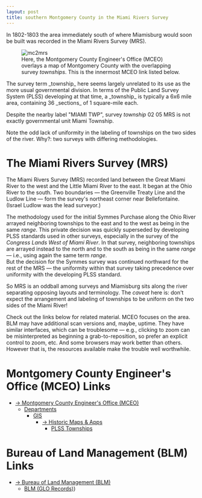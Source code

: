 ```yaml
---
layout: post
title: southern Montgomery County in the Miami Rivers Survey 
---
```


In 1802-1803 the area immediately south of where Miamisburg would soon be built was recorded in the Miami Rivers Survey (MRS).
<figure>
  <img src="{{ site.baseurl }}/images/mceo-mc2mrs.png" alt="mc2mrs"/>
  <figcaption>Here, the Montgomery County Engineer's Office (MCEO) overlays a map of Montgomery County with the overlapping survey <i>townships</i>.  This is the innermost MCEO link listed below.
</figcaption>
</figure>
The survey term _township_ here seems largely unrelated to its use as the more usual governmental division.
In terms of the Public Land Survey System (PLSS) developing at that time,
a _township_ is typically a 6x6 mile area, containing 36 _sections_ of 1 square-mile each.

Despite the nearby label "MIAMI TWP", survey _township_ 02 05 MRS is not exactly governmental unit Miami Township.

Note the odd lack of uniformity in the labeling of townships on the two sides of the river.
Why?:  two surveys with differing methodologies.

# The Miami Rivers Survey (MRS)

The Miami Rivers Survey (MRS) recorded land between the Great Miami River to the west and the Little Miami River to the east.
It began at the Ohio River to the south.  Two boundaries — the Greenville Treaty Line and the Ludlow Line — form the survey's northeast corner near Bellefontaine. 
(Israel Ludlow was the lead surveyor.)  

The methodology used for the initial Symmes Purchase along the Ohio River arrayed neighboring townships to the east and to the west as being in the same _range_.
This private decision was quickly superseded by developing PLSS standards used in other surveys, especially in the survey of the _Congress Lands West of Miami River_.
In that survey, neighboring townships are arrayed instead to the north and to the south as being in the same _range_ — i.e., using again the same term _range_.  
But the decision for the Symmes survey was continued northward for the rest of the MRS — the uniformity within that survey taking precedence over uniformity
with the developing PLSS standard.

So MRS is an oddball among surveys and Miamisburg sits along the river separating opposing layouts and terminology.
The *caveat* here is:
don't expect the arrangement and labeling of townships to be uniform on the two sides of the Miami River! 

Check out the links below for related material.  MCEO focuses on the area.
BLM may have additional scan versions and, maybe, uptime.
They have similar interfaces, which can be troublesome — e.g., clicking to zoom can be misinterpreted as beginning a grab-to-reposition, so prefer an explicit control to zoom, etc.
And some browsers may work better than others.  However that is, the resources available make the trouble well worthwhile.

# Montgomery County Engineer's Office (MCEO) Links

- [→ Montgomery County Engineer's Office (MCEO)](https://engineer.mcohio.org/)
  - [Departments](https://engineer.mcohio.org/departments/)
    - [GIS](https://engineer.mcohio.org/departments/gis/)
      - [→ Historic Maps & Apps](https://mceo.maps.arcgis.com/apps/PublicGallery/index.html?appid=d1f1db5bcc6f498387da22aa056ce59f)
        - [PLSS Townships](https://mceo.maps.arcgis.com/apps/View/index.html?appid=d8a8b4c8f28446f2ba40d371723c1c18)

# Bureau of Land Management (BLM) Links
- [→ Bureau of Land Management (BLM)](https://blm.gov/)
  - [BLM (GLO Records)](https://glorecords.blm.gov))

